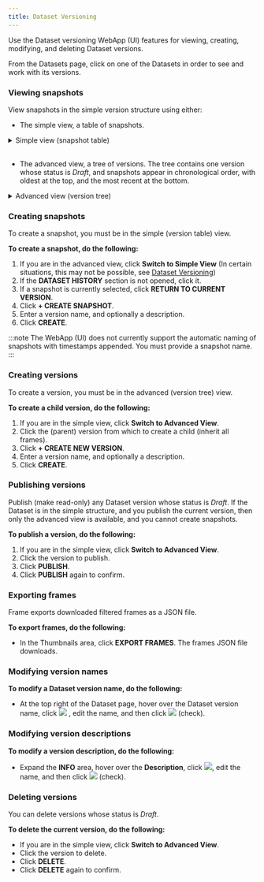 ```yaml
---
title: Dataset Versioning
---
```


Use the Dataset versioning WebApp (UI) features for viewing, creating, modifying, and
deleting Dataset versions.

From the Datasets page, click on one of the Datasets in order to see and work with its versions.

### Viewing snapshots

View snapshots in the simple version structure using either:

* The simple view, a table of snapshots.

<details className="cml-expansion-panel screenshot">
<summary className="cml-expansion-panel-summary">Simple view (snapshot table)</summary>
<div className="cml-expansion-panel-content">

![image](../../img/hyperdatasets/web-app/dataset_simple_adv_01.png)

</div>
</details>
<br/>

* The advanced view, a tree of versions. The tree contains one version whose status is <i>Draft</i>, and snapshots appear in
chronological order, with oldest at the top, and the most recent at the bottom.

<details className="cml-expansion-panel screenshot">
<summary className="cml-expansion-panel-summary">Advanced view (version tree)</summary>
<div className="cml-expansion-panel-content">

![image](../../img/hyperdatasets/web-app/dataset_simple_adv_02.png)

</div>
</details>

### Creating snapshots

To create a snapshot, you must be in the simple (version table) view.

**To create a snapshot, do the following:**

1. If you are in the advanced view, click **Switch to Simple View** (In certain situations, this may not be possible,
   see [Dataset Versioning](../dataset.md#dataset-versioning))
1. If the **DATASET HISTORY** section is not opened, click it.
1. If a snapshot is currently selected, click **RETURN TO CURRENT VERSION**.
1. Click **+ CREATE SNAPSHOT**.
1. Enter a version name, and optionally a description.
1. Click **CREATE**.


:::note
The WebApp (UI) does not currently support the automatic naming of snapshots with timestamps appended. You must provide a snapshot name.
:::

### Creating versions

To create a version, you must be in the advanced (version tree) view.

**To create a child version, do the following:**

1. If you are in the simple view, click **Switch to Advanced View**.
1. Click the (parent) version from which to create a child (inherit all frames).
1. Click **+ CREATE NEW VERSION**.
1. Enter a version name, and optionally a description.
1. Click **CREATE**.

### Publishing versions

Publish (make read-only) any Dataset version whose status is *Draft*. If the Dataset is in the simple structure,
and you publish the current version, then only the advanced view is available,
and you cannot create snapshots.

**To publish a version, do the following:**

1. If you are in the simple view, click **Switch to Advanced View**.
1. Click the version to publish.
1. Click **PUBLISH**.
1. Click **PUBLISH** again to confirm.

### Exporting frames

Frame exports downloaded filtered frames as a JSON file.

**To export frames, do the following:**

* In the Thumbnails area, click **EXPORT FRAMES**. The frames JSON file downloads.


### Modifying version names

**To modify a Dataset version name, do the following:**

* At the top right of the Dataset page, hover over the Dataset version name, click <img src="/docs/latest/icons/ico-edit.svg" className="icon size-md space-sm" /> , edit the name, and then click <img src="/docs/latest/icons/ico-save.svg" className="icon size-md space-sm" /> (check).

### Modifying version descriptions

**To modify a version description, do the following:**

* Expand the **INFO** area, hover over the **Description**, click <img src="/docs/latest/icons/ico-edit.svg" className="icon size-md space-sm" />,
  edit the name, and then click <img src="/docs/latest/icons/ico-save.svg" className="icon size-md space-sm" /> (check).

### Deleting versions

You can delete versions whose status is *Draft*.

**To delete the current version, do the following:**

* If you are in the simple view, click **Switch to Advanced View**.
* Click the version to delete.
* Click **DELETE**.
* Click **DELETE** again to confirm.
